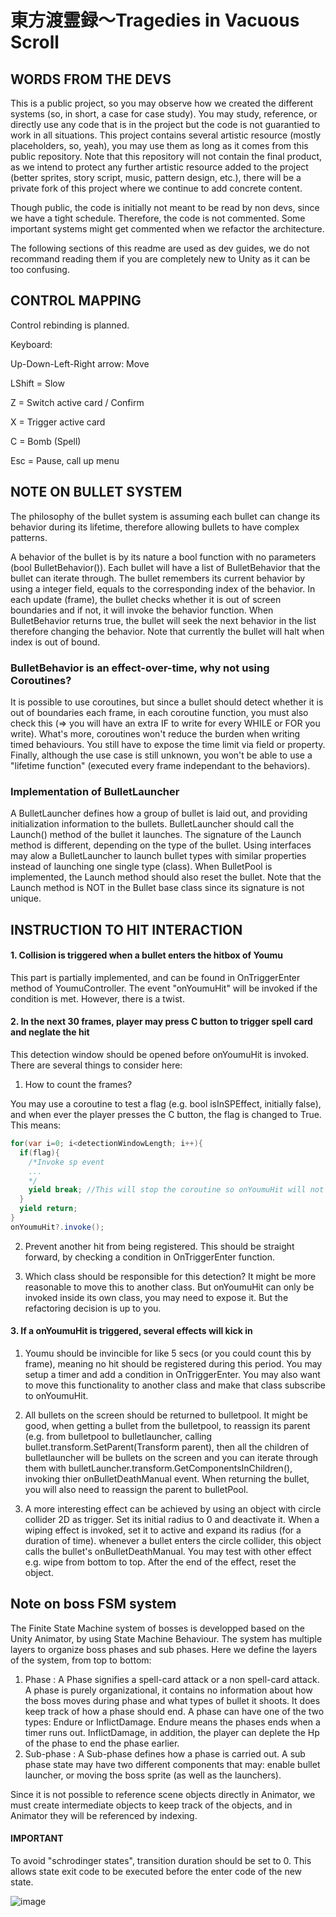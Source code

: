 # 東方渡霊録～Tragedies in Vacuous Scroll

## WORDS FROM THE DEVS ##

This is a public project, so you may observe how we created the different systems (so, in short, a case for case study). You may study, reference, or directly use any code that is in the project but the code is not guarantied to work in all situations. This project contains several artistic resource (mostly placeholders, so, yeah), you may use them as long as it comes from this public repository. Note that this repository will not contain the final product, as we intend to protect any further artistic resource added to the project (better sprites, story script, music, pattern design, etc.), there will be a private fork of this project where we continue to add concrete content. 

Though public, the code is initially not meant to be read by non devs, since we have a tight schedule. Therefore, the code is not commented. Some important systems might get commented when we refactor the architecture.

The following sections of this readme are used as dev guides, we do not recommand reading them if you are completely new to Unity as it can be too confusing.

## CONTROL MAPPING ##

Control rebinding is planned.

Keyboard:

Up-Down-Left-Right arrow: Move

LShift = Slow

Z = Switch active card / Confirm

X = Trigger active card 

C = Bomb (Spell)

Esc = Pause, call up menu

## NOTE ON BULLET SYSTEM

The philosophy of the bullet system is assuming each bullet can change its behavior during its lifetime, therefore allowing bullets to have complex patterns.

A behavior of the bullet is by its nature a bool function with no parameters (bool BulletBehavior()). Each bullet will have a list of BulletBehavior that the bullet can iterate through. The bullet remembers its current behavior by using a integer field, equals to the corresponding index of the behavior. In each update (frame), the bullet checks whether it is out of screen boundaries and if not, it will invoke the behavior function. When BulletBehavior returns true, the bullet will seek the next behavior in the list therefore changing the behavior. Note that currently the bullet will halt when index is out of bound.

### BulletBehavior is an effect-over-time, why not using Coroutines?

It is possible to use coroutines, but since a bullet should detect whether it is out of boundaries each frame, in each coroutine function, you must also check this (=> you will have an extra IF to write for every WHILE or FOR you write). What's more, coroutines won't reduce the burden when writing timed behaviours. You still have to expose the time limit via field or property. Finally, although the use case is still unknown, you won't be able to use a "lifetime function" (executed every frame independant to the behaviors).

### Implementation of BulletLauncher

A BulletLauncher defines how a group of bullet is laid out, and providing initialization information to the bullets. BulletLauncher should call the Launch() method of the bullet it launches. The signature of the Launch method is different, depending on the type of the bullet. Using interfaces may alow a BulletLauncher to launch bullet types with similar properties instead of launching one single type (class). When BulletPool is implemented, the Launch method should also reset the bullet. Note that the Launch method is NOT in the Bullet base class since its signature is not unique.


## INSTRUCTION TO HIT INTERACTION ##

#### 1. Collision is triggered when a bullet enters the hitbox of Youmu ####

This part is partially implemented, and can be found in OnTriggerEnter method of YoumuController. The event "onYoumuHit" will be invoked if the condition is met. However, there is a twist.

#### 2. In the next 30 frames, player may press C button to trigger spell card and neglate the hit ####

This detection window should be opened before onYoumuHit is invoked. There are several things to consider here:

1. How to count the frames? 

You may use a coroutine to test a flag (e.g. bool isInSPEffect, initially false), and when ever the player presses the C button, the flag is changed to True. This means:

```C#
for(var i=0; i<detectionWindowLength; i++){
  if(flag){
    /*Invoke sp event
    ...
    */
    yield break; //This will stop the coroutine so onYoumuHit will not be invoked.
  }
  yield return;
}
onYoumuHit?.invoke();
```

2. Prevent another hit from being registered. This should be straight forward, by checking a condition in OnTriggerEnter function.

3. Which class should be responsible for this detection? It might be more reasonable to move this to another class. But onYoumuHit can only be invoked inside its own class, you may need to expose it.  But the refactoring decision is up to you.

#### 3. If a onYoumuHit is triggered, several effects will kick in ####

1. Youmu should be invincible for like 5 secs (or you could count this by frame), meaning no hit should be registered during this period. You may setup a timer and add a condition in OnTriggerEnter. You may also want to move this functionality to another class and make that class subscribe to onYoumuHit.

2. All bullets on the screen should be returned to bulletpool. It might be good, when getting a bullet from the bulletpool, to reassign its parent (e.g. from bulletpool to bulletlauncher, calling bullet.transform.SetParent(Transform parent), then all the children of bulletlauncher will be bullets on the screen and you can iterate through them with bulletLauncher.transform.GetComponentsInChildren<Type of Bullet>(), invoking thier onBulletDeathManual event. When returning the bullet, you will also need to reassign the parent to bulletPool. 

3. A more interesting effect can be achieved by using an object with circle collider 2D as trigger. Set its initial radius to 0 and deactivate it. When a wiping effect is invoked, set it to active and expand its radius (for a duration of time). whenever a bullet enters the circle collider, this object calls the bullet's onBulletDeathManual. You may test with other effect e.g. wipe from bottom to top. After the end of the effect, reset the object.

## Note on boss FSM system ##
 
The Finite State Machine system of bosses is developped based on the Unity Animator, by using State Machine Behaviour. The system has multiple layers to organize boss phases and sub phases. Here we define the layers of the system, from top to bottom:
  
  1. Phase : A Phase signifies a spell-card attack or a non spell-card attack. A phase is purely organizational, it contains no information about how the boss moves during phase and what types of bullet it shoots. It does keep track of how a phase should end. A phase can have one of the two types: Endure or InflictDamage. Endure means the phases ends when a timer runs out. InflictDamage, in addition, the player can deplete the Hp of the phase to end the phase earlier. 
  2. Sub-phase : A Sub-phase defines how a phase is carried out. A sub phase state may have two different components that may: enable bullet launcher, or moving the boss sprite (as well as the launchers). 
 
 Since it is not possible to reference scene objects directly in Animator, we must create intermediate objects to keep track of the objects, and in Animator they will be referenced by indexing. 
  
  #### IMPORTANT ####
  
  To avoid "schrodinger states", transition duration should be set to 0. This allows state exit code to be executed before the enter code of the new state.
  
  ![image](https://user-images.githubusercontent.com/62897460/158302891-55e10455-05b8-4461-8193-e3c921678a28.png)

